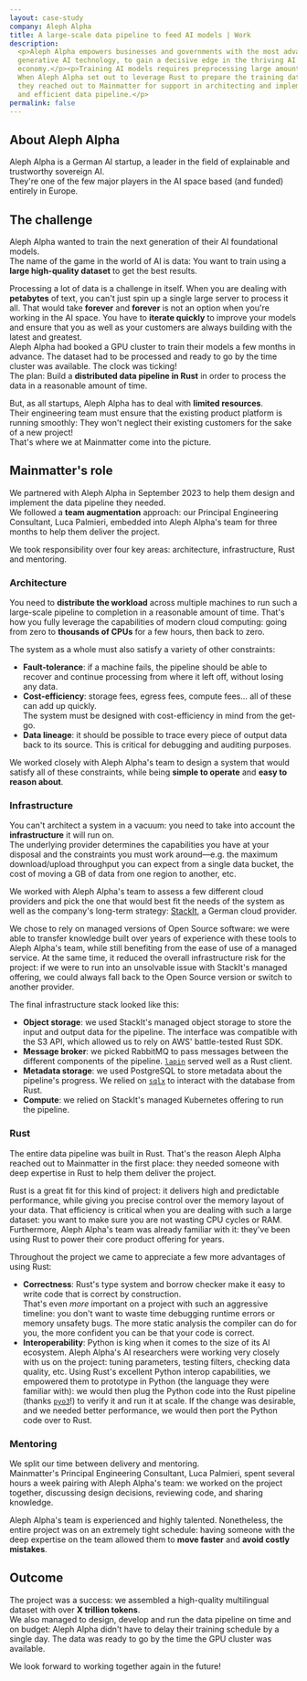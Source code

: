 ```yaml
---
layout: case-study
company: Aleph Alpha
title: A large-scale data pipeline to feed AI models | Work
description:
  <p>Aleph Alpha empowers businesses and governments with the most advanced
  generative AI technology, to gain a decisive edge in the thriving AI
  economy.</p><p>Training AI models requires preprocessing large amounts of data.
  When Aleph Alpha set out to leverage Rust to prepare the training dataset for their new model, 
  they reached out to Mainmatter for support in architecting and implementing a scalable 
  and efficient data pipeline.</p>
permalink: false
---
```


## About Aleph Alpha

Aleph Alpha is a German AI startup, a leader in the field of explainable and trustworthy sovereign AI.  
They're one of the few major players in the AI space based (and funded) entirely in Europe.

## The challenge

Aleph Alpha wanted to train the next generation of their AI foundational models.  
The name of the game in the world of AI is data: You want to train using a **large high-quality dataset** to 
get the best results.

Processing a lot of data is a challenge in itself. When you are dealing with **petabytes** of text, 
you can't just spin up a single large server to process it all. That would take **forever** and **forever** 
is not an option when you're working in the AI space. You have to **iterate quickly** to improve your models 
and ensure that you as well as your customers are always building with the latest and greatest.   
Aleph Alpha had booked a GPU cluster to train their models a few months in advance. The 
dataset had to be processed and ready to go by the time cluster was available. The clock was ticking!  
The plan: Build a **distributed data pipeline in Rust** in order to process the data in a reasonable amount of time.

But, as all startups, Aleph Alpha has to deal with **limited resources**.  
Their engineering team must ensure that the existing product platform is running smoothly: They won't neglect 
their existing customers for the sake of a new project!  
That's where we at Mainmatter come into the picture.

## Mainmatter's role

We partnered with Aleph Alpha in September 2023 to help them design and implement the data pipeline they needed.  
We followed a **team augmentation** approach: our Principal Engineering Consultant, Luca Palmieri, embedded into Aleph 
Alpha's team for three months to help them deliver the project.

We took responsibility over four key areas: architecture, infrastructure, Rust and mentoring.

### Architecture

You need to **distribute the workload** across multiple machines to run such a large-scale pipeline to completion in a 
reasonable amount of time. That's how you fully leverage the capabilities of modern 
cloud computing: going from zero to **thousands of CPUs** for a few hours, then back to zero.  

The system as a whole must also satisfy a variety of other constraints:
- **Fault-tolerance**: if a machine fails, the pipeline should be able to recover and continue processing
  from where it left off, without losing any data.
- **Cost-efficiency**: storage fees, egress fees, compute fees... all of these can add up quickly.  
  The system must be designed with cost-efficiency in mind from the get-go.
- **Data lineage**: it should be possible to trace every piece of output data back to its source. This is
  critical for debugging and auditing purposes.

We worked closely with Aleph Alpha's team to design a system that would satisfy all of these constraints, while 
being **simple to operate** and **easy to reason about**.  

### Infrastructure

You can't architect a system in a vacuum: you need to take into account the **infrastructure** it will run on.  
The underlying provider determines the capabilities you have at your disposal and the constraints you must work around—e.g.
the maximum download/upload throughput you can expect from a single data bucket, the cost of moving a GB of data
from one region to another, etc.

We worked with Aleph Alpha's team to assess a few different cloud providers and pick the one that would best fit the
needs of the system as well as the company's long-term strategy: [StackIt](https://stackit.de/), a German cloud provider.

We chose to rely on managed versions of Open Source software: we were able to transfer knowledge built over years of
experience with these tools to Aleph Alpha's team, while still benefiting from the ease of use of a managed service. 
At the same time, it reduced the overall infrastructure risk for the project: if we were to run into an unsolvable
issue with StackIt's managed offering, we could always fall back to the Open Source version or switch to another
provider.

The final infrastructure stack looked like this:
- **Object storage**: we used StackIt's managed object storage to store the input and output data for the pipeline.
  The interface was compatible with the S3 API, which allowed us to rely on AWS' battle-tested Rust SDK.
- **Message broker**: we picked RabbitMQ to pass messages between the different components
  of the pipeline. [`lapin`](https://crates.io/crates/lapin) served well as a Rust client.
- **Metadata storage**: we used PostgreSQL to store metadata about the pipeline's progress. We relied on
  [`sqlx`](https://crates.io/crates/sqlx) to interact with the database from Rust.
- **Compute**: we relied on StackIt's managed Kubernetes offering to run the pipeline.

### Rust

The entire data pipeline was built in Rust. That's the reason Aleph Alpha reached out to Mainmatter in the first place:
they needed someone with deep expertise in Rust to help them deliver the project.  

Rust is a great fit for this kind of project: it delivers high and predictable performance, while giving you 
precise control over the memory layout of your data. That efficiency is critical when you are dealing with 
such a large dataset: you want to make sure you are not wasting CPU cycles or RAM.  
Furthermore, Aleph Alpha's team was already familiar with it: they've been using Rust to power their core product
offering for years.

Throughout the project we came to appreciate a few more advantages of using Rust:

- **Correctness**: Rust's type system and borrow checker make it easy to write code that is correct by construction.  
  That's even _more_ important on a project with such an aggressive timeline: you don't want to waste time debugging
  runtime errors or memory unsafety bugs. The more static analysis the compiler can do for you, the more confident
  you can be that your code is correct.
- **Interoperability**: Python is king when it comes to the size of its AI ecosystem. Aleph Alpha's AI researchers
  were working very closely with us on the project: tuning parameters, testing filters, checking data quality, etc. 
  Using Rust's excellent Python interop capabilities, we empowered them to prototype in Python (the language they
  were familiar with): we would then plug the Python code into the Rust pipeline (thanks [`pyo3`](https://crates.io/crates/pyo3)!) 
  to verify it and run it at scale. If the change was desirable, and we needed better performance, we would then
  port the Python code over to Rust.

### Mentoring

We split our time between delivery and mentoring.  
Mainmatter's Principal Engineering Consultant, Luca Palmieri, spent several hours a week pairing with Aleph Alpha's
team: we worked on the project together, discussing design decisions, reviewing code, and sharing knowledge.  

Aleph Alpha's team is experienced and highly talented. Nonetheless, the entire project was on an extremely
tight schedule: having someone with the deep expertise on the team allowed them to **move faster** and **avoid costly
mistakes**.

## Outcome

The project was a success: we assembled a high-quality multilingual dataset with over **X trillion tokens**.  
We also managed to design, develop and run the data pipeline on time and on budget: Aleph Alpha didn't have to delay 
their training schedule by a single day. The data was ready to go by the time the GPU cluster was available.  

We look forward to working together again in the future!
